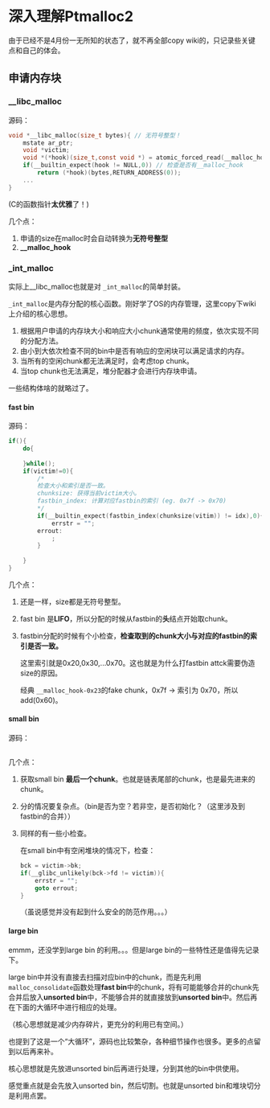 # 深入理解Ptmalloc2

由于已经不是4月份一无所知的状态了，就不再全部copy wiki的，只记录些关键点和自己的体会。



## 申请内存块



### __libc_malloc

源码：

```c
void *__libc_malloc(size_t bytes){ // 无符号整型！
    mstate ar_ptr;
    void *victim;
    void *(*hook)(size_t,const void *) = atomic_forced_read(__malloc_hook); 
    if(__builtin_expect(hook != NULL,0)) // 检查是否有__malloc_hook
        return (*hook)(bytes,RETURN_ADDRESS(0));
    ...
}
```

(C的函数指针**太优雅**了！)

几个点：

1.  申请的size在malloc时会自动转换为**无符号整型**
2. **__malloc_hook**



### _int_malloc

实际上__libc_malloc也就是对 `_int_malloc`的简单封装。

`_int_malloc`是内存分配的核心函数。刚好学了OS的内存管理，这里copy下wiki上介绍的核心思想。

1. 根据用户申请的内存块大小和响应大小chunk通常使用的频度，依次实现不同的分配方法。
2. 由小到大依次检查不同的bin中是否有响应的空闲块可以满足请求的内存。
3. 当所有的空闲chunk都无法满足时，会考虑top chunk。
4. 当top chunk也无法满足，堆分配器才会进行内存块申请。



一些结构体啥的就略过了。



#### fast bin

源码：

```c
if(){
    do{
        
    }while();
    if(victim!=0){
        /*
        检查大小和索引是否一致。
        chunksize: 获得当前victim大小。
        fastbin_index: 计算对应fastbin的索引 (eg. 0x7f -> 0x70)
        */
     	if(__builtin_expect(fastbin_index(chunksize(vitim)) != idx),0){
            errstr = "";
        errout:
            ;
        }
        
    }
}
```

几个点：

1. 还是一样，size都是无符号整型。

2. fast bin 是**LIFO**，所以分配的时候从fastbin的**头**结点开始取chunk。

3. fastbin分配的时候有个小检查，**检查取到的chunk大小与对应的fastbin的索引是否一致。**

   这里索引就是0x20,0x30,...0x70。这也就是为什么打fastbin attck需要伪造size的原因。

   经典 `__malloc_hook-0x23`的fake chunk，0x7f -> 索引为 0x70，所以add(0x60)。



#### small bin

源码：

```c
```

几个点：

1. 获取small bin **最后一个chunk**。也就是链表尾部的chunk，也是最先进来的chunk。

2. 分的情况要复杂点。（bin是否为空？若非空，是否初始化？（这里涉及到fastbin的合并））

3. 同样的有一些小检查。

   在small bin中有空闲堆块的情况下，检查：

   ```c
   bck = victim->bk;
   if(__glibc_unlikely(bck->fd != victim)){
       errstr = "";
       goto errout;
   }
   ```

   （虽说感觉并没有起到什么安全的防范作用。。。）



#### large bin

emmm，还没学到large bin 的利用。。。但是large bin的一些特性还是值得先记录下。

large bin中并没有直接去扫描对应bin中的chunk，而是先利用`malloc_consolidate`函数处理**fast bin**中的chunk，将有可能能够合并的chunk先合并后放入**unsorted bin**中，不能够合并的就直接放到**unsorted bin**中。然后再在下面的大循环中进行相应的处理。

（核心思想就是减少内存碎片，更充分的利用已有空间。）



也提到了这是一个“大循环”，源码也比较繁杂，各种细节操作也很多。更多的点留到以后再来补。

核心思想就是先放进unsorted bin后再进行处理，分到其他的bin中供使用。

感觉重点就是会先放入unsorted bin，然后切割。也就是unsorted bin和堆块切分是利用点罢。